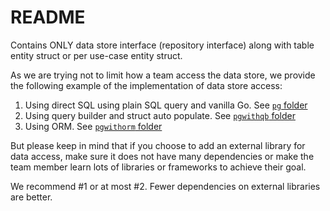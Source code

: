 # README

Contains ONLY data store interface (repository interface) along with table entity struct or per use-case entity struct.

As we are trying not to limit how a team access the data store, we provide the following example of the implementation of data store access:

1. Using direct SQL using plain SQL query and vanilla Go. See [`pg` folder](./pg)
2. Using query builder and struct auto populate. See [`pgwithqb` folder](./pgwithqb)
3. Using ORM. See [`pgwithorm` folder](./pgwithorm)

But please keep in mind that if you choose to add an external library for data access,
make sure it does not have many dependencies or make the team member learn lots of libraries or frameworks to achieve their goal.

We recommend #1 or at most #2. Fewer dependencies on external libraries are better.